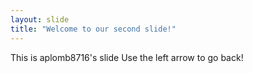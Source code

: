 ```yaml
---
layout: slide
title: "Welcome to our second slide!"
---
```

This is aplomb8716's slide
Use the left arrow to go back!
